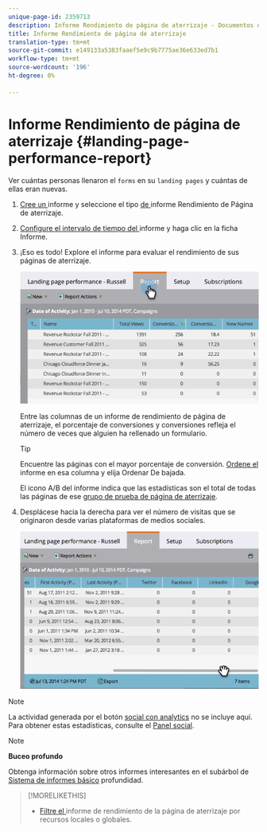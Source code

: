 ```yaml
---
unique-page-id: 2359713
description: Informe Rendimiento de página de aterrizaje - Documentos de marketing - Documentación del producto
title: Informe Rendimiento de página de aterrizaje
translation-type: tm+mt
source-git-commit: e149133a5383faaef5e9c9b7775ae36e633ed7b1
workflow-type: tm+mt
source-wordcount: '196'
ht-degree: 0%

---
```



# Informe Rendimiento de página de aterrizaje {#landing-page-performance-report}

Ver cuántas personas llenaron el `forms` en su `landing pages` y cuántas de ellas eran nuevas.

1. [Cree un ](../../../../product-docs/reporting/basic-reporting/creating-reports/create-a-report-in-a-program.md) informe y seleccione el tipo [ de ](../../../../product-docs/reporting/basic-reporting/report-types/report-type-overview.md)informe Rendimiento de Página de aterrizaje.
1. [Configure el intervalo de tiempo del ](../../../../product-docs/reporting/basic-reporting/editing-reports/change-a-report-time-frame.md) informe y haga clic en la ficha Informe.
1. ¡Eso es todo! Explore el informe para evaluar el rendimiento de sus páginas de aterrizaje.

   ![](assets/image2014-9-16-15-3a53-3a33.png)

   Entre las columnas de un informe de rendimiento de página de aterrizaje, el porcentaje de conversiones y conversiones refleja el número de veces que alguien ha rellenado un formulario.

   >[!TIP]
   >
   >Encuentre las páginas con el mayor porcentaje de conversión. [Ordene el ](../../../../product-docs/reporting/basic-reporting/editing-reports/sort-report-on-columns.md) informe en esa columna y elija Ordenar De bajada.

   El icono A/B del informe indica que las estadísticas son el total de todas las páginas de ese [grupo de prueba de página de aterrizaje](landing-page-test-groups.md).

1. Desplácese hacia la derecha para ver el número de visitas que se originaron desde varias plataformas de medios sociales.

   ![](assets/image2014-9-16-15-3a54-3a27.png)

>[!NOTE]
>
>La actividad generada por el botón [social con analytics](../../../../product-docs/demand-generation/landing-pages/free-form-landing-pages/add-a-social-button-to-a-free-form-landing-page.md) no se incluye aquí. Para obtener estas estadísticas, consulte el [Panel social](../../../../product-docs/demand-generation/social/social-functions/view-social-performance.md).

>[!NOTE]
>
>**Buceo profundo**
>
>Obtenga información sobre otros informes interesantes en el subárbol de [Sistema de informes básico](http://docs.marketo.com/display/docs/basic+reporting) profundidad.

>[!MORELIKETHIS]
>
>* [Filtre el ](../../../../product-docs/demand-generation/landing-pages/landing-page-actions/filter-a-landing-page-performance-report.md) informe de rendimiento de la página de aterrizaje por recursos locales o globales.

>



